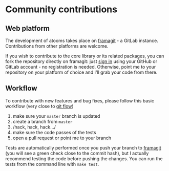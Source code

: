 Community contributions
=======================

Web platform
------------

The development of atooms takes place on [framagit](https://framagit.org/atooms) - a GitLab instance. Contributions from other platforms are welcome.

If you wish to contribute to the core library or its related packages, you can fork the repository directly on framagit: just [sign in](https://framagit.org/users/sign_in) using your GitHub or GitLab account - no registration is needed. Otherwise, point me to your repository on your platform of choice and I'll grab your code from there.

Workflow
--------

To contribute with new features and bug fixes, please follow this basic workflow (very close to [git flow](https://guides.github.com/introduction/flow/))

1. make sure your `master` branch is updated
2. create a branch from `master`
3. /hack, hack, hack.../
4. make sure the code passes of the tests
5. open a pull request or point me to your branch

Tests are automatically performed once you push your branch to [framagit](https://framagit.org) (you will see a green check close to the commit hash), but I actually recommend testing the code before pushing the changes. You can run the tests from the command line with `make test`.
